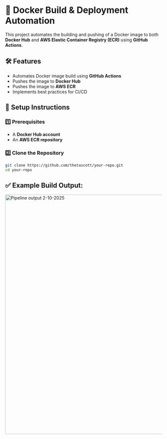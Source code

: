 # 🚀 Docker Build & Deployment Automation 

This project automates the building and pushing of a Docker image to both **Docker Hub** and **AWS Elastic Container Registry (ECR)** using **GitHub Actions**.

## 🛠 Features
- Automates Docker image build using **GitHub Actions**
- Pushes the image to **Docker Hub**
- Pushes the image to **AWS ECR**
- Implements best practices for CI/CD


## 🔧 Setup Instructions

### **1️⃣ Prerequisites**
- A **Docker Hub account** 
- An **AWS ECR repository**


### **2️⃣ Clone the Repository**
```sh
git clone https://github.com/thetascott/your-repo.git
cd your-repo
```


## ✅ Example Build Output:
<img width="770" alt="Pipeline output 2-10-2025" src="https://github.com/user-attachments/assets/060d18e5-8502-4e5b-aaca-6bad306e17c5" />
